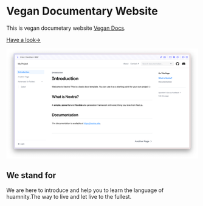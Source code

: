 # Vegan Documentary Website

This is vegan documetary website [Vegan Docs](https://vegandocss.vercel.app/).

[ Have a look→](https://vegandocss.vercel.app/)

[![](.github/screenshot.png)](https://nextra-docs-template.vercel.app)







## We stand for

We are here to introduce and help you to learn the language of huamnity.The way to live and let live to the fullest.






